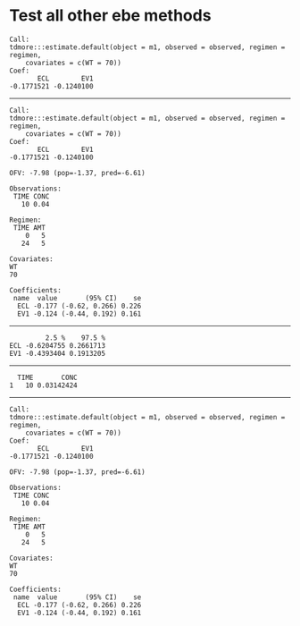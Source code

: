# Test all other ebe methods

    Call:
    tdmore:::estimate.default(object = m1, observed = observed, regimen = regimen, 
        covariates = c(WT = 70))
    Coef:
           ECL        EV1 
    -0.1771521 -0.1240100 

---

    Call:
    tdmore:::estimate.default(object = m1, observed = observed, regimen = regimen, 
        covariates = c(WT = 70))
    Coef:
           ECL        EV1 
    -0.1771521 -0.1240100 
    
    OFV: -7.98 (pop=-1.37, pred=-6.61)
    
    Observations:
     TIME CONC
       10 0.04
    
    Regimen:
     TIME AMT
        0   5
       24   5
    
    Covariates: 
    WT 
    70 
    
    Coefficients:
     name  value       (95% CI)    se
      ECL -0.177 (-0.62, 0.266) 0.226
      EV1 -0.124 (-0.44, 0.192) 0.161

---

             2.5 %    97.5 %
    ECL -0.6204755 0.2661713
    EV1 -0.4393404 0.1913205

---

      TIME       CONC
    1   10 0.03142424

---

    Call:
    tdmore:::estimate.default(object = m1, observed = observed, regimen = regimen, 
        covariates = c(WT = 70))
    Coef:
           ECL        EV1 
    -0.1771521 -0.1240100 
    
    OFV: -7.98 (pop=-1.37, pred=-6.61)
    
    Observations:
     TIME CONC
       10 0.04
    
    Regimen:
     TIME AMT
        0   5
       24   5
    
    Covariates: 
    WT 
    70 
    
    Coefficients:
     name  value       (95% CI)    se
      ECL -0.177 (-0.62, 0.266) 0.226
      EV1 -0.124 (-0.44, 0.192) 0.161

